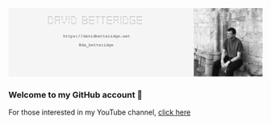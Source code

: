 ![David Betteridge](https://github.com/DavidBetteridge/DavidBetteridge/blob/main/me%20(2).png)

### Welcome to my GitHub account 👋

For those interested in my YouTube channel, [click here](https://www.youtube.com/channel/UC1OfNaKKT8O3ft0cQFnOJhg)

<!--
**DavidBetteridge/DavidBetteridge** is a ✨ _special_ ✨ repository because its `README.md` (this file) appears on your GitHub profile.

Here are some ideas to get you started:

- 🔭 I’m currently working on ...
- 🌱 I’m currently learning ...
- 👯 I’m looking to collaborate on ...
- 🤔 I’m looking for help with ...
- 💬 Ask me about ...
- 📫 How to reach me: ...
- 😄 Pronouns: ...
- ⚡ Fun fact: ...
-->
